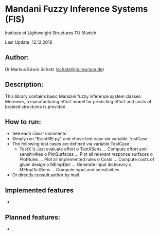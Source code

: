 # Mandani Fuzzy Inference Systems (FIS)

Institute of Lightweight Structures
TU Munich
 
Last Update: 12.12.2018

## Author:
Dr Markus Edwin Schatz (schatz@llb.mw.tum.de)



## Description:
This library contains basic Mandani fuzzy inference system classes. Moreover, a manufacturing effort model for predicting effort and costs of braided structures is provided. 

## How to run:
- See each class' comments
- Simply run "BraidME.py" and chose test case via variable TestCase
- The following test cases are defined via variable TestCase:
   - TestX \t Just evaluate effort
 o TestXSens ... Compute effort and sensitivities
 o PlotSurfaces ... Plot all relevant response surfaces
 o PlotRules ... Plot all implemented rules
 o Costs     ... Compute costs of given design
 o MEInpDict ... Generate input dictionary
 o MEInpDictSens ... Compute input and sensitivities
- Or directly consult author by mail

## Implemented features
- 

## Planned features:
- 

